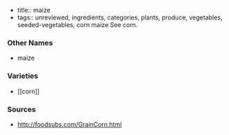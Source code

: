 - title:: maize
- tags:: unreviewed, ingredients, categories, plants, produce, vegetables, seeded-vegetables, corn
maize See corn.

### Other Names

* maize

### Varieties

* [[corn]]

### Sources
* http://foodsubs.com/GrainCorn.html
